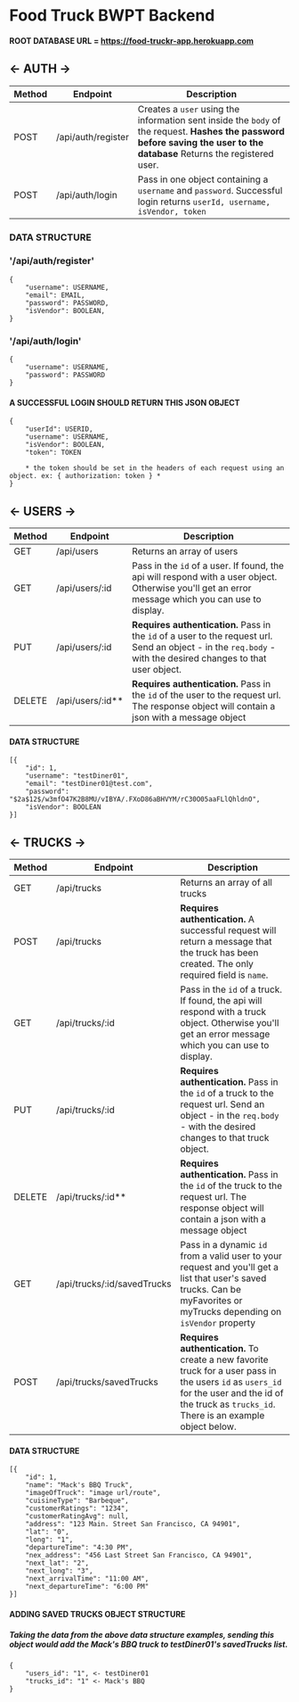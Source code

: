 # Food Truck BWPT Backend

#### ROOT DATABASE URL = https://food-truckr-app.herokuapp.com

## <- AUTH ->

| Method | Endpoint           | Description                                                                                                                                                               |
| ------ | ------------------ | ------------------------------------------------------------------------------------------------------------------------------------------------------------------------- |
| POST   | /api/auth/register | Creates a `user` using the information sent inside the `body` of the request. **Hashes the password before saving the user to the database** Returns the registered user. |
| POST   | /api/auth/login    | Pass in one object containing a `username` and `password`. Successful login returns `userId, username, isVendor, token`                                                   |

### DATA STRUCTURE

### '/api/auth/register'

    {
        "username": USERNAME,
        "email": EMAIL,
        "password": PASSWORD,
        "isVendor": BOOLEAN,
    }

### '/api/auth/login'

    {
        "username": USERNAME,
        "password": PASSWORD
    }

#### A SUCCESSFUL LOGIN SHOULD RETURN THIS JSON OBJECT

    {
        "userId": USERID,
        "username": USERNAME,
        "isVendor": BOOLEAN,
        "token": TOKEN

        * the token should be set in the headers of each request using an object. ex: { authorization: token } *
    }

## <- USERS ->

| Method | Endpoint           | Description                                                                                                                                                    |
| ------ | ------------------ | -------------------------------------------------------------------------------------------------------------------------------------------------------------- |
| GET    | /api/users         | Returns an array of users                                                                                                                                      |
| GET    | /api/users/:id     | Pass in the `id` of a user. If found, the api will respond with a user object. Otherwise you'll get an error message which you can use to display.             |
| PUT    | /api/users/:id     | **Requires authentication.** Pass in the `id` of a user to the request url. Send an object - in the `req.body` - with the desired changes to that user object. |
| DELETE | /api/users/:id\*\* | **Requires authentication.** Pass in the `id` of the user to the request url. The response object will contain a json with a message object                    |

#### DATA STRUCTURE

    [{
        "id": 1,
        "username": "testDiner01",
        "email": "testDiner01@test.com",
        "password": "$2a$12$/w3mfO47K2B8MU/vIBYA/.FXoD86aBHVYM/rC30O05aaFLlQhldnO",
        "isVendor": BOOLEAN
    }]

## <- TRUCKS ->

| Method | Endpoint                    | Description                                                                                                                                                                                        |
| ------ | --------------------------- | -------------------------------------------------------------------------------------------------------------------------------------------------------------------------------------------------- |
| GET    | /api/trucks                 | Returns an array of all trucks                                                                                                                                                                     |  |
| POST   | /api/trucks                 | **Requires authentication.** A successful request will return a message that the truck has been created. The only required field is `name`.                                                        |
| GET    | /api/trucks/:id             | Pass in the `id` of a truck. If found, the api will respond with a truck object. Otherwise you'll get an error message which you can use to display.                                               |
| PUT    | /api/trucks/:id             | **Requires authentication.** Pass in the `id` of a truck to the request url. Send an object - in the `req.body` - with the desired changes to that truck object.                                   |
| DELETE | /api/trucks/:id\*\*         | **Requires authentication.** Pass in the `id` of the truck to the request url. The response object will contain a json with a message object                                                       |
| GET    | /api/trucks/:id/savedTrucks | Pass in a dynamic `id` from a valid user to your request and you'll get a list that user's saved trucks. Can be myFavorites or myTrucks depending on `isVendor` property                           |  |
| POST   | /api/trucks/savedTrucks     | **Requires authentication.** To create a new favorite truck for a user pass in the users `id` as `users_id` for the user and the id of the truck as `trucks_id`. There is an example object below. |

#### DATA STRUCTURE

    [{
        "id": 1,
        "name": "Mack's BBQ Truck",
        "imageOfTruck": "image url/route",
        "cuisineType": "Barbeque",
        "customerRatings": "1234",
        "customerRatingAvg": null,
        "address": "123 Main. Street San Francisco, CA 94901",
        "lat": "0",
        "long": "1",
        "departureTime": "4:30 PM",
        "nex_address": "456 Last Street San Francisco, CA 94901",
        "next_lat": "2",
        "next_long": "3",
        "next_arrivalTime": "11:00 AM",
        "next_departureTime": "6:00 PM"
    }]

#### ADDING SAVED TRUCKS OBJECT STRUCTURE

##### Taking the data from the above data structure examples, sending this object would add the Mack's BBQ truck to testDiner01's savedTrucks list.

    {
        "users_id": "1", <- testDiner01
        "trucks_id": "1" <- Mack's BBQ
    }
